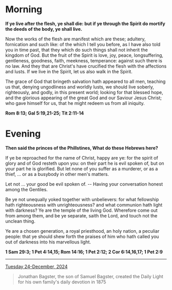 # Morning

**If ye live after the flesh, ye shall die: but if ye through the Spirit do mortify the deeds of the body, ye shall live.**
 
Now the works of the flesh are manifest which are these; adultery, fornication and such like: of the which I tell you before, as I have also told you in time past, that they which do such things shall not inherit the kingdom of God. But the fruit of the Spirit is love, joy, peace, longsuffering, gentleness, goodness, faith, meekness, temperance: against such there is no law. And they that are Christ's have crucified the flesh with the affections and lusts. If we live in the Spirit, let us also walk in the Spirit.
 
The grace of God that bringeth salvation hath appeared to all men, teaching us that, denying ungodliness and worldly lusts, we should live soberly, righteously, and godly, in this present world; looking for that blessed hope, and the glorious appearing of the great God and our Saviour Jesus Christ; who gave himself for us, that he might redeem us from all iniquity.  

**Rom 8:13; Gal 5:19,21-25; Tit 2:11-14**

# Evening

**Then said the princes of the Phillstines, What do these Hebrews here?**
 
If ye be reproached for the name of Christ, happy are ye: for the spirit of glory and of God resteth upon you: on their part he is evil spoken of, but on your part he is glorified. But let none of you suffer as a murderer, or as a thief, ... or as a busybody in other men's matters.
 
Let not ... your good be evil spoken of. -- Having your conversation honest among the Gentiles.
 
Be ye not unequally yoked together with unbelievers: for what fellowship hath righteousness with unrighteousness? and what communion hath light with darkness? Ye are the temple of the living God. Wherefore come out from among them, and be ye separate, saith the Lord, and touch not the unclean thing.
 
Ye are a chosen generation, a royal priesthood, an holy nation, a peculiar people: that ye should shew forth the praises of him who hath called you out of darkness into his marvellous light.  

**1 Sam 29:3; 1 Pet 4:14,15; Rom 14:16; 1 Pet 2:12; 2 Cor 6:14,16,17; 1 Pet 2:9**

---

[Tuesday 24-December, 2024](https://t.me/s/daily_light)

> Jonathan Bagster, the son of Samuel Bagster, created the Daily Light for his own family's daily devotion in 1875

